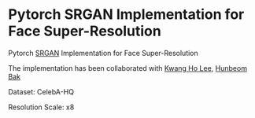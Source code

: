 # Pytorch SRGAN Implementation for Face Super-Resolution
Pytorch [SRGAN](https://arxiv.org/abs/1609.04802) Implementation for Face Super-Resolution

The implementation has been collaborated with [Kwang Ho Lee](https://github.com/khlee369), [Hunbeom Bak](https://github.com/HunbeomBak)

Dataset: CelebA-HQ

Resolution Scale: x8
